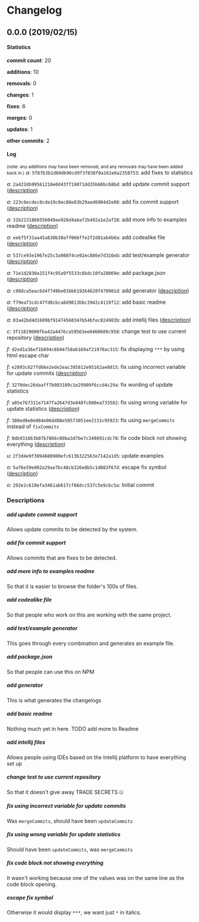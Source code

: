 # Changelog
## 0.0.0 (2019/02/15)
#### Statistics
**commit count**: 20

**additions**: 10

**removals**: 0

**changes**: 1

**fixes**: 6

**merges**: 0

**updates**: 1

**other commits**: 2

#### Log
<small>(note: any additions may have been removed, and any removals may have been added back in.)</small>
*a:* `5f87b3b1d60db96cd9f3f838f0a161e6a2358753`: add fixes to statistics

*a:* `2a422db99561210e0d43ff19071dd35b68bc68bd`: add update commit support ([description](#add-update-commit-support-20))

*a:* `223c6ecdec0cde19c0ec88e83b29aed6904d2e08`: add fix commit support ([description](#add-fix-commit-support-20))

*a:* `31b2131866556049ae926d4abaf2b492a1e2af28`: add more info to examples readme ([description](#add-more-info-to-examples-readme-20))

*a:* `eeb75f31aa45a630b30aff066ffe2f2d81ab4b0a`: add codealike file ([description](#add-codealike-file-20))

*a:* `537ce93e1967e25c3a988f4ce92ec886e7d316eb`: add test/example generator ([description](#add-testexample-generator-20))

*a:* `71e1d2830a151f4c95a9f5533c6bdc10fa28069e`: add package.json ([description](#add-packagejson-20))

*a:* `c98dca5eac6d4f749be01bb619264628f470901d`: add generator ([description](#add-generator-20))

*a:* `f79ea73cdc47fd8cbca8d9013bbc3942c4119f12`: add basic readme ([description](#add-basic-readme-20))

*a:* `03a42bd4d1609bf91474560347b54bfec824983b`: add intellij files ([description](#add-intellij-files-20))

*c:* `3f11829000fba42a4476ca59563ee0460689c958`: change test to use current repository ([description](#change-test-to-use-current-repository-20))

*f:* `d2ed1a36ef1b094c6b94758ab169af21970ac315`: fix displaying `***` by using html escape char

*f:* `e2893c627fd66e2ede2eac395812e95162ae0d15`: fix using incorrect variable for update commits ([description](#fix-using-incorrect-variable-for-update-commits-20))

*f:* `3270dec26daaff7b983109c1e29909f6ccd4c29a`: fix wording of update statistics

*f:* `a05e767311e7147fa2647d3e848fc880ea733582`: fix using wrong variable for update statistics ([description](#fix-using-wrong-variable-for-update-statistics-20))

*f:* `388ed8e0e084e06dd88e50573051ee2131c95923`: fix using `mergeCommits` instead of `fixCommits`

*f:* `0db931663b07b7866c00ba3d7be7c349891cdc78`: fix code block not showing everything ([description](#fix-code-block-not-showing-everything-20))

*u:* `2f3d4e9f3094680900efc613b322563e7142a1d5`: update examples

*o:* `5af6e59e002a29ae7bc48cb326e8b5c1d083f67d`: escape fix symbol ([description](#escape-fix-symbol-20))

*o:* `292e1c610efa3461ab617cf86dcc537c5e9cbc5a`: Initial commit

### Descriptions
##### add update commit support
Allows update commits to be detected by the system.
##### add fix commit support
Allows commits that are fixes to be detected.
##### add more info to examples readme
So that it is easier to browse the folder's 100s of files.
##### add codealike file
So that people who work on this are working with the same project.
##### add test/example generator
This goes through every combination and generates an example file.
##### add package.json
So that people can use this on NPM
##### add generator
This is what generates the changelogs
##### add basic readme
Nothing much yet in here. TODO add more to Readme
##### add intellij files
Allows people using IDEs based on the Intellij platform to have everything set up
##### change test to use current repository
So that it doesn't give away TRADE SECRETS 🤐
##### fix using incorrect variable for update commits
Was `mergeCommits`, should have been `updateCommits`
##### fix using wrong variable for update statistics
Should have been `updateCommits`, was `mergeCommits`
##### fix code block not showing everything
It wasn't working because one of the values was on the same line as the code block opening.
##### escape fix symbol
Otherwise it would display `***`, we want just `*` in italics.
